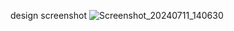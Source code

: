 design screenshot 
![Screenshot_20240711_140630](https://github.com/minanader11/route_task/assets/153377391/30368e1d-2fd9-4f3a-9849-33f95ac6782f)
